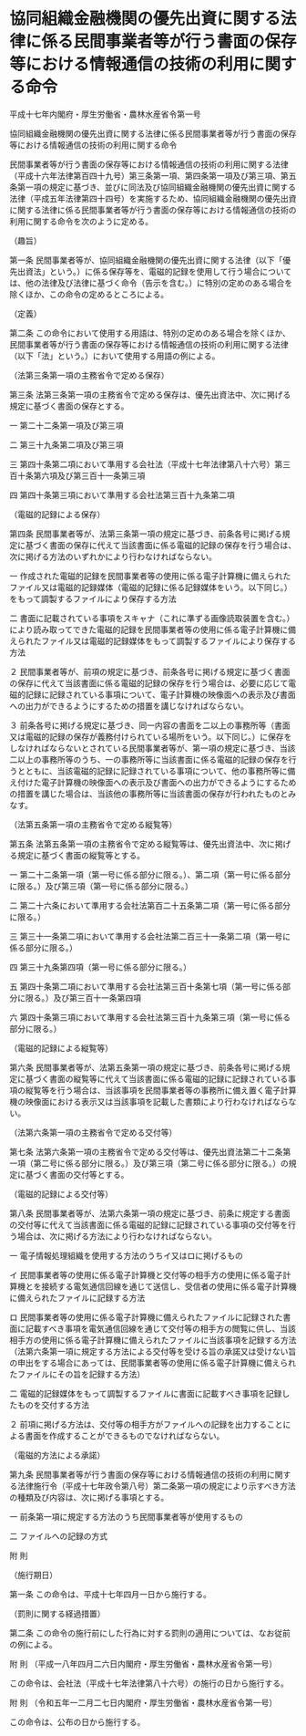 # 協同組織金融機関の優先出資に関する法律に係る民間事業者等が行う書面の保存等における情報通信の技術の利用に関する命令

平成十七年内閣府・厚生労働省・農林水産省令第一号

協同組織金融機関の優先出資に関する法律に係る民間事業者等が行う書面の保存等における情報通信の技術の利用に関する命令

民間事業者等が行う書面の保存等における情報通信の技術の利用に関する法律（平成十六年法律第百四十九号）第三条第一項、第四条第一項及び第三項、第五条第一項の規定に基づき、並びに同法及び協同組織金融機関の優先出資に関する法律（平成五年法律第四十四号）を実施するため、協同組織金融機関の優先出資に関する法律に係る民間事業者等が行う書面の保存等における情報通信の技術の利用に関する命令を次のように定める。

（趣旨）

第一条 民間事業者等が、協同組織金融機関の優先出資に関する法律（以下「優先出資法」という。）に係る保存等を、電磁的記録を使用して行う場合については、他の法律及び法律に基づく命令（告示を含む。）に特別の定めのある場合を除くほか、この命令の定めるところによる。

（定義）

第二条 この命令において使用する用語は、特別の定めのある場合を除くほか、民間事業者等が行う書面の保存等における情報通信の技術の利用に関する法律（以下「法」という。）において使用する用語の例による。

（法第三条第一項の主務省令で定める保存）

第三条 法第三条第一項の主務省令で定める保存は、優先出資法中、次に掲げる規定に基づく書面の保存とする。

一 第二十二条第一項及び第三項

二 第三十九条第二項及び第三項

三 第四十条第二項において準用する会社法（平成十七年法律第八十六号）第三百十条第六項及び第三百十一条第三項

四 第四十条第三項において準用する会社法第三百十九条第二項

（電磁的記録による保存）

第四条 民間事業者等が、法第三条第一項の規定に基づき、前条各号に掲げる規定に基づく書面の保存に代えて当該書面に係る電磁的記録の保存を行う場合は、次に掲げる方法のいずれかにより行わなければならない。

一 作成された電磁的記録を民間事業者等の使用に係る電子計算機に備えられたファイル又は電磁的記録媒体（電磁的記録に係る記録媒体をいう。以下同じ。）をもって調製するファイルにより保存する方法

二 書面に記載されている事項をスキャナ（これに準ずる画像読取装置を含む。）により読み取ってできた電磁的記録を民間事業者等の使用に係る電子計算機に備えられたファイル又は電磁的記録媒体をもって調製するファイルにより保存する方法

２ 民間事業者等が、前項の規定に基づき、前条各号に掲げる規定に基づく書面の保存に代えて当該書面に係る電磁的記録の保存を行う場合は、必要に応じて電磁的記録に記録されている事項について、電子計算機の映像面への表示及び書面への出力ができるようにするための措置を講じなければならない。

３ 前条各号に掲げる規定に基づき、同一内容の書面を二以上の事務所等（書面又は電磁的記録の保存が義務付けられている場所をいう。以下同じ。）に保存をしなければならないとされている民間事業者等が、第一項の規定に基づき、当該二以上の事務所等のうち、一の事務所等に当該書面に係る電磁的記録の保存を行うとともに、当該電磁的記録に記録されている事項について、他の事務所等に備え付けた電子計算機の映像面への表示及び書面への出力ができるようにするための措置を講じた場合は、当該他の事務所等に当該書面の保存が行われたものとみなす。

（法第五条第一項の主務省令で定める縦覧等）

第五条 法第五条第一項の主務省令で定める縦覧等は、優先出資法中、次に掲げる規定に基づく書面の縦覧等とする。

一 第二十二条第一項（第一号に係る部分に限る。）、第二項（第一号に係る部分に限る。）及び第三項（第一号に係る部分に限る。）

二 第二十六条において準用する会社法第百二十五条第二項（第一号に係る部分に限る。）

三 第三十一条第二項において準用する会社法第二百三十一条第二項（第一号に係る部分に限る。）

四 第三十九条第四項（第一号に係る部分に限る。）

五 第四十条第二項において準用する会社法第三百十条第七項（第一号に係る部分に限る。）及び第三百十一条第四項

六 第四十条第三項において準用する会社法第三百十九条第三項（第一号に係る部分に限る。）

（電磁的記録による縦覧等）

第六条 民間事業者等が、法第五条第一項の規定に基づき、前条各号に掲げる規定に基づく書面の縦覧等に代えて当該書面に係る電磁的記録に記録されている事項の縦覧等を行う場合は、当該事項を民間事業者等の事務所に備え置く電子計算機の映像面における表示又は当該事項を記載した書類により行わなければならない。

（法第六条第一項の主務省令で定める交付等）

第七条 法第六条第一項の主務省令で定める交付等は、優先出資法第二十二条第一項（第二号に係る部分に限る。）及び第三項（第二号に係る部分に限る。）の規定に基づく書面の交付等とする。

（電磁的記録による交付等）

第八条 民間事業者等が、法第六条第一項の規定に基づき、前条に規定する書面の交付等に代えて当該書面に係る電磁的記録に記録されている事項の交付等を行う場合は、次に掲げる方法により行わなければならない。

一 電子情報処理組織を使用する方法のうちイ又はロに掲げるもの

イ 民間事業者等の使用に係る電子計算機と交付等の相手方の使用に係る電子計算機とを接続する電気通信回線を通じて送信し、受信者の使用に係る電子計算機に備えられたファイルに記録する方法

ロ 民間事業者等の使用に係る電子計算機に備えられたファイルに記録された書面に記載すべき事項を電気通信回線を通じて交付等の相手方の閲覧に供し、当該相手方の使用に係る電子計算機に備えられたファイルに当該事項を記録する方法（法第六条第一項に規定する方法による交付等を受ける旨の承諾又は受けない旨の申出をする場合にあっては、民間事業者等の使用に係る電子計算機に備えられたファイルにその旨を記録する方法）

二 電磁的記録媒体をもって調製するファイルに書面に記載すべき事項を記録したものを交付する方法

２ 前項に掲げる方法は、交付等の相手方がファイルへの記録を出力することによる書面を作成することができるものでなければならない。

（電磁的方法による承諾）

第九条 民間事業者等が行う書面の保存等における情報通信の技術の利用に関する法律施行令（平成十七年政令第八号）第二条第一項の規定により示すべき方法の種類及び内容は、次に掲げる事項とする。

一 前条第一項に規定する方法のうち民間事業者等が使用するもの

二 ファイルへの記録の方式

附 則

（施行期日）

第一条 この命令は、平成十七年四月一日から施行する。

（罰則に関する経過措置）

第二条 この命令の施行前にした行為に対する罰則の適用については、なお従前の例による。

附 則 （平成一八年四月二六日内閣府・厚生労働省・農林水産省令第一号）

この命令は、会社法（平成十七年法律第八十六号）の施行の日から施行する。

附 則 （令和五年一二月二七日内閣府・厚生労働省・農林水産省令第一号）

この命令は、公布の日から施行する。
